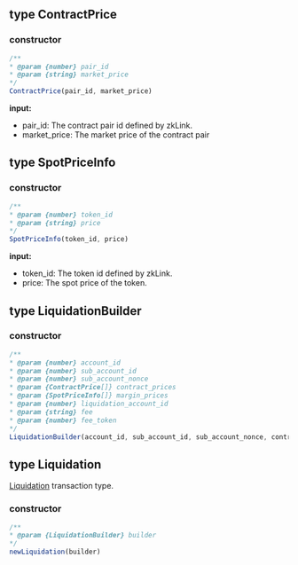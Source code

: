 ## type ContractPrice

### constructor

```javascript
/**
* @param {number} pair_id
* @param {string} market_price
*/
ContractPrice(pair_id, market_price)
```

**input:**
* pair_id: The contract pair id defined by zkLink.
* market_price: The market price of the contract pair

## type SpotPriceInfo

### constructor

```javascript
/**
* @param {number} token_id
* @param {string} price
*/
SpotPriceInfo(token_id, price)
```

**input:**
* token_id: The token id defined by zkLink.
* price: The spot price of the token.

## type LiquidationBuilder

### constructor

```javascript
/**
* @param {number} account_id
* @param {number} sub_account_id
* @param {number} sub_account_nonce
* @param {ContractPrice[]} contract_prices
* @param {SpotPriceInfo[]} margin_prices
* @param {number} liquidation_account_id
* @param {string} fee
* @param {number} fee_token
*/
LiquidationBuilder(account_id, sub_account_id, sub_account_nonce, contract_prices, margin_prices, liquidation_account_id, fee, fee_token) {
```

## type Liquidation
[Liquidation](../../../api-and-sdk/data-types/transaction/liquidation.md) transaction type.

### constructor

```javascript
/**
* @param {LiquidationBuilder} builder
*/
newLiquidation(builder)
```